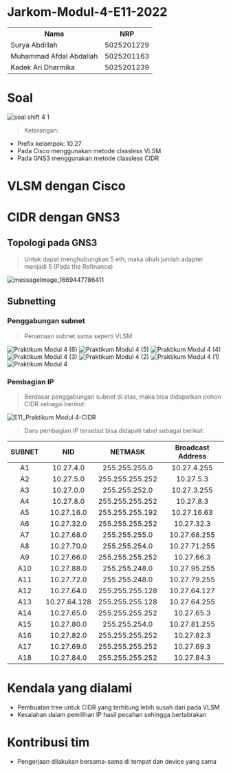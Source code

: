 # Jarkom-Modul-4-E11-2022

<table>
<tr>
<th>Nama</th>
<th>NRP </th>
</tr>
<tr>
<td>Surya Abdillah</td>
<td>5025201229 </td>
</tr>
<tr>
<td>Muhammad Afdal Abdallah</td>
<td>5025201163 </td>
</tr>
<tr>
<td>Kadek Ari Dharmika</td>
<td>5025201239 </td>
</tr>
</table>

# Soal

![soal shift 4 1](https://user-images.githubusercontent.com/103357229/203995895-d9ce437d-91ad-48c3-8c6a-47ab90fbf29b.png)

> Keterangan:

- Prefix kelompok: 10.27
- Pada Cisco menggunakan metode classless VLSM
- Pada GNS3 menggunakan metode classless CIDR

# VLSM dengan Cisco

# CIDR dengan GNS3

## Topologi pada GNS3
> Untuk dapat menghubungkan 5 eth, maka ubah jumlah adapter menjadi 5 (Pada the Refinance)

![messageImage_1669447786411](https://user-images.githubusercontent.com/103357229/204077715-4949330d-3f24-4011-8157-b725bbf73c22.jpg)

## Subnetting

### Penggabungan subnet
> Penamaan subnet sama seperti VLSM

![Praktikum Modul 4 (6)](https://user-images.githubusercontent.com/103357229/204079015-d0a2faf2-d4a2-4f3d-b7a2-4791ba5b8a99.jpg)
![Praktikum Modul 4 (5)](https://user-images.githubusercontent.com/103357229/204079020-8429d0bd-db13-4515-b205-a39c7bbe0846.jpg)
![Praktikum Modul 4 (4)](https://user-images.githubusercontent.com/103357229/204079022-e7237620-4b9b-4224-8b75-f3ca84778a82.jpg)
![Praktikum Modul 4 (3)](https://user-images.githubusercontent.com/103357229/204079023-ee6b4777-71b4-422c-9b73-012b3cccd816.jpg)
![Praktikum Modul 4 (2)](https://user-images.githubusercontent.com/103357229/204079032-339256dd-0f97-4d7a-8b8c-f0be553ee5c6.jpg)
![Praktikum Modul 4 (1)](https://user-images.githubusercontent.com/103357229/204079033-48c7b0b0-ff72-4a90-915d-44895ec1ccf4.jpg)
![Praktikum Modul 4](https://user-images.githubusercontent.com/103357229/204079036-d70a5160-4b5b-4956-86c4-5f71318b0d8e.jpg)

### Pembagian IP
> Berdasar penggabungan subnet di atas, maka bisa didapatkan pohon CIDR sebagai berikut:

![E11_Praktikum Modul 4-CIDR](https://user-images.githubusercontent.com/103357229/204079200-57bb1c66-433d-473d-b9e0-6cb73fb7ef30.jpg)

> Daru pembagian IP tersebut bisa didapati tabel sebagai berikut:

| SUBNET | NID    | NETMASK | Broadcast Address |
| :---:   | :---: | :---: | :---: |
| A1 |  10.27.4.0  |  255.255.255.0  | 10.27.4.255 |
| A2 | 10.27.5.0 | 255.255.255.252 | 10.27.5.3 |
| A3 | 10.27.0.0 | 255.255.252.0 | 10.27.3.255 |
| A4 | 10.27.8.0 | 255.255.255.252 | 10.27.8.3 |
| A5 | 10.27.16.0 | 255.255.255.192 | 10.27.16.63 |
| A6 | 10.27.32.0 | 255.255.255.252 | 10.27.32.3 |
| A7 | 10.27.68.0 | 255.255.255.0 | 10.27.68.255 |
| A8 | 10.27.70.0 | 255.255.254.0 | 10.27.71.255 |
| A9 | 10.27.66.0 | 255.255.255.252 | 10.27.66.3 |
| A10 | 10.27.88.0 | 255.255.248.0 | 10.27.95.255 |
| A11 | 10.27.72.0 | 255.255.248.0 | 10.27.79.255 |
| A12 | 10.27.64.0 | 255.255.255.128 | 10.27.64.127 |
| A13 | 10.27.64.128 | 255.255.255.128 | 10.27.64.255 |
| A14 | 10.27.65.0 | 255.255.255.252 | 10.27.65.3 |
| A15 | 10.27.80.0 | 255.255.254.0 | 10.27.81.255 |
| A16 | 10.27.82.0 | 255.255.255.252 | 10.27.82.3 |
| A17 | 10.27.69.0 | 255.255.255.252 | 10.27.69.3 |
| A18 | 10.27.84.0 | 255.255.255.252 | 10.27.84.3 |

# Kendala yang dialami

- Pembuatan tree untuk CIDR yang terhitung lebih susah dari pada VLSM
- Kesalahan dalam pemilihan IP hasil pecahan sehingga bertabrakan

# Kontribusi tim

- Pengerjaan dilakukan bersama-sama di tempat dan device yang sama
